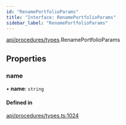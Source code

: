 ```yaml
---
id: "RenamePortfolioParams"
title: "Interface: RenamePortfolioParams"
sidebar_label: "RenamePortfolioParams"
---
```


[api/procedures/types](../../../../../modules/API/Procedures/Types/Types.md).RenamePortfolioParams

## Properties

### name

• **name**: `string`

#### Defined in

[api/procedures/types.ts:1024](https://github.com/PolymeshAssociation/polymesh-sdk/blob/b6f9fb883/src/api/procedures/types.ts#L1024)
